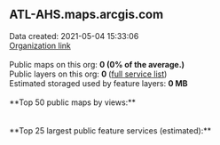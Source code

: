 <h2>ATL-AHS.maps.arcgis.com</h2> Data created: 2021-05-04 15:33:06 <br /><a target='new' href='https://ATL-AHS.maps.arcgis.com'>Organization link</a><br /><br />Public maps on this org: <b>0 (0% of the average.)</b><br />Public layers on this org: <b>0 </b>(<a target='new' href='https://services.arcgis.com/2zcR5kLJwERUWtfm/ArcGIS/rest/services'>full service list</a>)<br />Estimated storaged used by feature layers: <b>0 MB</b><br /><br />**Top 50 public maps by views:**<br /><br /><br />**Top 25 largest public feature services (estimated):**<br />